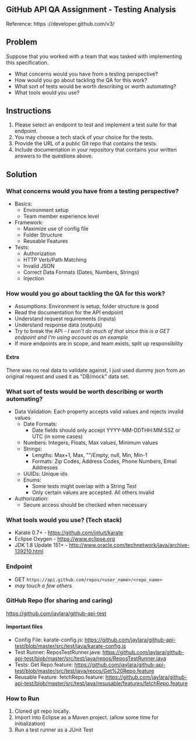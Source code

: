## GitHub API QA Assignment - Testing Analysis
Reference: https ://developer.github.com/v3/

## Problem
Suppose that you worked with a team that was tasked with implementing this specification.
- What concerns would you have from a testing perspective?
- How would you go about tackling the QA for this work?
- What sort of tests would be worth describing or worth automating?
- What tools would you use?  

## Instructions
1. Please select an endpoint to test and implement a test suite for that endpoint.
2. You may choose a tech stack of your choice for the tests.
3. Provide the URL of a public Git repo that contains the tests.
4. Include documentation in your repository that contains your written answers to the questions above.

## Solution

### What concerns would you have from a testing perspective?
- Basics:
    - Environment setup
    - Team member experience level
- Framework:
    - Maximize use of config file
    - Folder Structure
    - Reusable Features
- Tests:
    - Authorization
    - HTTP Verb/Path Matching
    - Invalid JSON
    - Correct Data Formats (Dates, Numbers, Strings)
    - Injection


### How would you go about tackling the QA for this work?
- Assumptions: Environment is setup, folder structure is good
- Read the documentation for the API endpoint
- Understand request requirements (inputs)
- Understand response data (outputs)
- Try to break the API - _I won't do much of that since this is a GET endpoint and I'm using account as an example_
- If more endpoints are in scope, and team exists, split up responsibility

#### Extra
There was no real data to validate against, I just used dummy json from an original request and used it as "DB/mock" data set.

### What sort of tests would be worth describing or worth automating?
- Data Validation: Each property accepts valid values and rejects invalid values
    - Date Formats:
        - Date fields should only accept YYYY-MM-DDTHH:MM:SSZ or UTC (in some cases)
    - Numbers: Integers, Floats, Max values, Minimum values
    - Strings:
        - Lengths: Max+1, Max, ""/Empty, null, Min, Min-1
        - Formats: Zip Codes, Address Codes, Phone Numbers, Email Addresses
    - UUIDs: Unique ids
    - Enums:
        - Some tests might overlap with a String Test
        - Only certain values are accepted. All others invalid
- Authorization:
    - Secure access should be checked when necessary


### What tools would you use? (Tech stack)
- Karate 0.7+ - https://github.com/intuit/karate
- Eclipse Oxygen - https://www.eclipse.org
- JDK 1.8 Update 151+ - http://www.oracle.com/technetwork/java/archive-139210.html


### Endpoint
- GET `https://api.github.com/repos/<user_name>/<repo_name>`
- _may touch a few others_

### GitHub Repo (for sharing and caring)
https://github.com/jaylara/github-api-test

#### Important files
- Config File: karate-config.js: https://github.com/jaylara/github-api-test/blob/master/src/test/java/karate-config.js
- Test Runner: ReposTestRunner.java: https://github.com/jaylara/github-api-test/blob/master/src/test/java/repos/ReposTestRunner.java
- Tests: Get Repo.feature: https://github.com/jaylara/github-api-test/blob/master/src/test/java/repos/Get%20Repo.feature
- Reusable Feature: fetchRepo.feature: https://github.com/jaylara/github-api-test/blob/master/src/test/java/resusable/features/fetchRepo.feature

### How to Run
1. Cloned git repo locally.
2. Import into Eclipse as a Maven project. (allow some time for initialization)
3. Run a test runner as a JUnit Test
